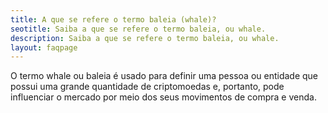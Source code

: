 ```yaml
---
title: A que se refere o termo baleia (whale)?
seotitle: Saiba a que se refere o termo baleia, ou whale.
description: Saiba a que se refere o termo baleia, ou whale.
layout: faqpage
---
```

O termo whale ou baleia é usado para definir uma pessoa ou entidade que possui uma grande quantidade de criptomoedas e, portanto, pode influenciar o mercado por meio dos seus movimentos de compra e venda.
